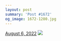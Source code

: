 ```yaml
---
layout: post
summary: 'Post #1672'
og_image: 1672-1280.jpg
---
```


<p>
  <time>
    <a href="/1672">August 6, 2022</a>
  </time>
  <a href="/1672">
    <img src="{{ site.assets_url }}/1672-640.jpg" srcset="{{ site.assets_url }}/1672-320.jpg 320w, {{ site.assets_url }}/1672-640.jpg 640w, {{ site.assets_url }}/1672-960.jpg 960w, {{ site.assets_url }}/1672-1280.jpg 1280w" sizes="(min-width: 700px) 50vw, calc(100vw - 2rem)" />
  </a>
</p>
